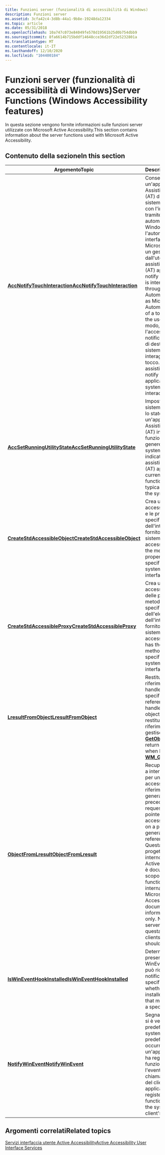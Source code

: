 ```yaml
---
title: Funzioni server (funzionalità di accessibilità di Windows)
description: Funzioni server
ms.assetid: 3cfa42c4-3d8b-44a1-9b8e-19248da12334
ms.topic: article
ms.date: 05/31/2018
ms.openlocfilehash: 10a747c073e84049fe578d19561b25d0b754dbb9
ms.sourcegitcommit: 8fa6614b715bddf14648cce36d2df22e5232801a
ms.translationtype: MT
ms.contentlocale: it-IT
ms.lasthandoff: 12/10/2020
ms.locfileid: "104400184"
---
```

# <a name="server-functions-windows-accessibility-features"></a><span data-ttu-id="ea89e-103">Funzioni server (funzionalità di accessibilità di Windows)</span><span class="sxs-lookup"><span data-stu-id="ea89e-103">Server Functions (Windows Accessibility features)</span></span>

<span data-ttu-id="ea89e-104">In questa sezione vengono fornite informazioni sulle funzioni server utilizzate con Microsoft Active Accessibility.</span><span class="sxs-lookup"><span data-stu-id="ea89e-104">This section contains information about the server functions used with Microsoft Active Accessibility.</span></span>

## <a name="in-this-section"></a><span data-ttu-id="ea89e-105">Contenuto della sezione</span><span class="sxs-lookup"><span data-stu-id="ea89e-105">In this section</span></span>



| <span data-ttu-id="ea89e-106">Argomento</span><span class="sxs-lookup"><span data-stu-id="ea89e-106">Topic</span></span>                                                                     | <span data-ttu-id="ea89e-107">Descrizione</span><span class="sxs-lookup"><span data-stu-id="ea89e-107">Description</span></span>                                                                                                                                                                                                                                                                                                                                                   |
|---------------------------------------------------------------------------|---------------------------------------------------------------------------------------------------------------------------------------------------------------------------------------------------------------------------------------------------------------------------------------------------------------------------------------------------------------|
| [<span data-ttu-id="ea89e-108">**AccNotifyTouchInteraction**</span><span class="sxs-lookup"><span data-stu-id="ea89e-108">**AccNotifyTouchInteraction**</span></span>](/windows/desktop/api/Oleacc/nf-oleacc-accnotifytouchinteraction)<br/> | <span data-ttu-id="ea89e-109">Consente a un'applicazione Assistive Technology (AT) di notificare al sistema che interagisce con l'interfaccia utente tramite un'API di automazione di Windows, ad esempio l'automazione interfaccia utente Microsoft, a seguito di un gesto tocco dall'utente.</span><span class="sxs-lookup"><span data-stu-id="ea89e-109">Allows an assistive technology (AT) application to notify the system that it is interacting with UI through a Windows Automation API (such as Microsoft UI Automation) as a result of a touch gesture from the user.</span></span> <span data-ttu-id="ea89e-110">In questo modo, la tecnologia per l'accessibilità invia una notifica all'applicazione di destinazione e al sistema con cui l'utente interagisce con il tocco.</span><span class="sxs-lookup"><span data-stu-id="ea89e-110">This allows the assistive technology to notify the target application and the system that the user is interacting with touch.</span></span><br/> |
| [<span data-ttu-id="ea89e-111">**AccSetRunningUtilityState**</span><span class="sxs-lookup"><span data-stu-id="ea89e-111">**AccSetRunningUtilityState**</span></span>](/windows/desktop/api/Oleacc/nf-oleacc-accsetrunningutilitystate)<br/> | <span data-ttu-id="ea89e-112">Imposta i valori di sistema che indicano se lo stato corrente di un'applicazione Assistive Technology (AT) influiscono sulla funzionalità fornita in genere dal sistema.</span><span class="sxs-lookup"><span data-stu-id="ea89e-112">Sets system values that indicate whether an assistive technology (AT) application's current state affects functionality that is typically provided by the system.</span></span> <br/>                                                                                                                                                                                 |
| [<span data-ttu-id="ea89e-113">**CreateStdAccessibleObject**</span><span class="sxs-lookup"><span data-stu-id="ea89e-113">**CreateStdAccessibleObject**</span></span>](/windows/desktop/api/Oleacc/nf-oleacc-createstdaccessibleobject)<br/> | <span data-ttu-id="ea89e-114">Crea un oggetto accessibile con i metodi e le proprietà del tipo specificato di elemento dell'interfaccia utente fornito dal sistema.</span><span class="sxs-lookup"><span data-stu-id="ea89e-114">Creates an accessible object with the methods and properties of the specified type of system-provided user interface element.</span></span><br/>                                                                                                                                                                                                                      |
| [<span data-ttu-id="ea89e-115">**CreateStdAccessibleProxy**</span><span class="sxs-lookup"><span data-stu-id="ea89e-115">**CreateStdAccessibleProxy**</span></span>](/windows/desktop/api/Oleacc/nf-oleacc-createstdaccessibleproxya)<br/>   | <span data-ttu-id="ea89e-116">Crea un oggetto accessibile che dispone delle proprietà e dei metodi della classe specificata dell'elemento dell'interfaccia utente fornito dal sistema.</span><span class="sxs-lookup"><span data-stu-id="ea89e-116">Creates an accessible object that has the properties and methods of the specified class of system-provided user interface element.</span></span><br/>                                                                                                                                                                                                                 |
| [<span data-ttu-id="ea89e-117">**LresultFromObject**</span><span class="sxs-lookup"><span data-stu-id="ea89e-117">**LresultFromObject**</span></span>](/windows/desktop/api/Oleacc/nf-oleacc-lresultfromobject)<br/>                 | <span data-ttu-id="ea89e-118">Restituisce un riferimento, simile a un handle, all'oggetto specificato.</span><span class="sxs-lookup"><span data-stu-id="ea89e-118">Returns a reference, similar to a handle, to the specified object.</span></span> <span data-ttu-id="ea89e-119">I server restituiscono questo riferimento quando si gestisce [**WM \_ GetObject**](wm-getobject.md).</span><span class="sxs-lookup"><span data-stu-id="ea89e-119">Servers return this reference when handling [**WM\_GETOBJECT**](wm-getobject.md).</span></span><br/>                                                                                                                                                                                              |
| [<span data-ttu-id="ea89e-120">**ObjectFromLresult**</span><span class="sxs-lookup"><span data-stu-id="ea89e-120">**ObjectFromLresult**</span></span>](/windows/desktop/api/Oleacc/nf-oleacc-objectfromlresult)<br/>                 | <span data-ttu-id="ea89e-121">Recupera un puntatore a interfaccia richiesto per un oggetto accessibile in base a un riferimento a un oggetto generato in precedenza.</span><span class="sxs-lookup"><span data-stu-id="ea89e-121">Retrieves a requested interface pointer for an accessible object based on a previously generated object reference.</span></span><br/> <span data-ttu-id="ea89e-122">Questa funzione è progettata per l'uso interno da Microsoft Active Accessibility ed è documentata solo a scopo informativo.</span><span class="sxs-lookup"><span data-stu-id="ea89e-122">This function is designed for internal use by Microsoft Active Accessibility and is documented for informational purposes only.</span></span> <span data-ttu-id="ea89e-123">Né i client né i server devono chiamare questa funzione.</span><span class="sxs-lookup"><span data-stu-id="ea89e-123">Neither clients nor servers should call this function.</span></span><br/>                               |
| [<span data-ttu-id="ea89e-124">**IsWinEventHookInstalled**</span><span class="sxs-lookup"><span data-stu-id="ea89e-124">**IsWinEventHookInstalled**</span></span>](/windows/desktop/api/Winuser/nf-winuser-iswineventhookinstalled)<br/>     | <span data-ttu-id="ea89e-125">Determina se è presente un hook WinEvent installato che può ricevere una notifica di un evento specificato.</span><span class="sxs-lookup"><span data-stu-id="ea89e-125">Determines whether there is an installed WinEvent hook that might be notified of a specified event.</span></span><br/>                                                                                                                                                                                                                                                |
| [<span data-ttu-id="ea89e-126">**NotifyWinEvent**</span><span class="sxs-lookup"><span data-stu-id="ea89e-126">**NotifyWinEvent**</span></span>](/windows/desktop/api/Winuser/nf-winuser-notifywinevent)<br/>                       | <span data-ttu-id="ea89e-127">Segnala al sistema che si è verificato un evento predefinito.</span><span class="sxs-lookup"><span data-stu-id="ea89e-127">Signals the system that a predefined event occurred.</span></span> <span data-ttu-id="ea89e-128">Se un'applicazione client ha registrato una funzione hook per l'evento, il sistema chiama la funzione hook del client.</span><span class="sxs-lookup"><span data-stu-id="ea89e-128">If any client applications have registered a hook function for the event, the system calls the client's hook function.</span></span><br/>                                                                                                                                                                        |



 

## <a name="related-topics"></a><span data-ttu-id="ea89e-129">Argomenti correlati</span><span class="sxs-lookup"><span data-stu-id="ea89e-129">Related topics</span></span>

<dl> <dt>

[<span data-ttu-id="ea89e-130">Servizi interfaccia utente Active Accessibility</span><span class="sxs-lookup"><span data-stu-id="ea89e-130">Active Accessibility User Interface Services</span></span>](active-accessibility-user-interface-services-ref.md)
</dt> </dl>

 

 






